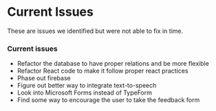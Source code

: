 # Current Issues

These are issues we identified but were not able to fix in time.

### Current issues
- Refactor the database to have proper relations and be more flexible
- Refactor React code to make it follow proper react practices
- Phase out firebase
- Figure out better way to integrate text-to-speech
- Look into Microsoft Forms instead of TypeForm
- Find some way to encourage the user to take the feedback form

